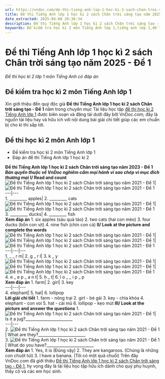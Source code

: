 ```yaml
---
url: https://vndoc.com/de-thi-tieng-anh-lop-1-hoc-ki-2-sach-chan-troi-sang-tao-nam-2021-de-1-230238
title: Đề thi Tiếng Anh lớp 1 học kì 2 sách Chân trời sáng tạo năm 2025 - Đề 1 - Đề thi học kì 2 lớp 1 môn Tiếng Anh có đáp án - VnDoc.com
date_extracted: 2025-04-08 20:36:34
description: Đề thi Tiếng Anh lớp 1 học kì 2 sách Chân trời sáng tạo - Đề 1 do VnDoc.com biên soạn và đăng tải sẽ là nguồn tài liệu hữu ích cho các em nâng cao hiệu quả học tập.
keywords: Đề kiểm tra học kì 2 môn Tiếng Anh lớp 1,tiếng anh lớp 1,đề thi học kì 2 lớp 1,đề thi học kì 2 môn anh lớp 1,đề kiểm tra học kì 2 lớp 1,đề thi học kì 2 lớp 1 môn tiếng anh,đề kiểm tra tiếng anh lớp 1 học kì 2,đề kiểm tra kì 2 lớp 1 môn anh năm 2023,bộ đề thi học kì 2 lớp 1 môn Tiếng anh,Đề thi kì 2 lớp 1 môn tiếng Anh,de kiểm tra tiếng anh lớp 1 học kì 2,đề thi tiếng anh lớp 1 học kì 2,bài kiểm tra tiếng anh lớp 1 học kì 2
---
```


# Đề thi Tiếng Anh lớp 1 học kì 2 sách Chân trời sáng tạo năm 2025 - Đề 1
 _Đề thi học kì 2 lớp 1 môn Tiếng Anh có đáp án_
## Đề kiểm tra học kì 2 môn Tiếng Anh lớp 1
Xin giới thiệu đến quý độc giả **Đề thi Tiếng Anh lớp 1 học kì 2 sách Chân trời sáng tạo - Đề 1** nằm trong chuyên mục Tài liệu học tập [đề thi học kì 2 Tiếng Anh lớp 1](<https://vndoc.com/de-thi-hoc-ki-2-lop-1-mon-tieng-anh>) được biên soạn và đăng tải dưới đây bởi VnDoc.com; đây là nguồn tài liệu hay và hữu ích với nội dung bài giải chi tiết giúp các em chuẩn bị cho kì thi sắp tới.
## Đề thi học kì 2 môn Anh lớp 1
  * Đề kiểm tra học kì 2 môn Tiếng Anh lớp 1
  * Đáp án đề thi Tiếng Anh lớp 1 học kì 2

**Đề thi Tiếng Anh lớp 1 học kì 2 sách Chân trời sáng tạo năm 2023 - Đề 1**
 _**Bản quyền thuộc về VnDoc nghiêm cấm mọi hành vi sao chép vì mục đích thương mại**_
**I/ Read and count**
![Đề thi Tiếng Anh lớp 1 học kì 2 sách Chân trời sáng tạo năm 2021 - Đề 1](https://i.vdoc.vn/data/image/2021/04/12/de-thi-tieng-anh-lop-1-hoc-ki-2-sach-chan-troi-sang-tao-nam-2021-de-1-1.png)| ![Đề thi Tiếng Anh lớp 1 học kì 2 sách Chân trời sáng tạo năm 2021 - Đề 1](https://i.vdoc.vn/data/image/2021/04/12/de-thi-tieng-anh-lop-1-hoc-ki-2-sach-chan-troi-sang-tao-nam-2021-de-1-2.jpg)  
---|---  
1\. \_\_\_\_\_\_\_\_\_ apples| 2\. \_\_\_\_\_\_\_\_\_ cats  
![Đề thi Tiếng Anh lớp 1 học kì 2 sách Chân trời sáng tạo năm 2021 - Đề 1](https://i.vdoc.vn/data/image/2021/04/12/de-thi-tieng-anh-lop-1-hoc-ki-2-sach-chan-troi-sang-tao-nam-2021-de-1-3.jpg)| ![Đề thi Tiếng Anh lớp 1 học kì 2 sách Chân trời sáng tạo năm 2021 - Đề 1](https://i.vdoc.vn/data/image/2021/04/12/de-thi-tieng-anh-lop-1-hoc-ki-2-sach-chan-troi-sang-tao-nam-2021-de-1-4.png)  
3\. \_\_\_\_\_\_\_\_\_ ducks| 4\. \_\_\_\_\_\_\_\_\_ fish  
**Xem đáp án**
1\. six apples \(sáu quả táo\)
2\. two cats \(hai con mèo\)
3\. four ducks \(bốn con vịt\)
4\. nine fish \(chín con cá\)
**II/ Look at the picture and complete the words**
![Đề thi Tiếng Anh lớp 1 học kì 2 sách Chân trời sáng tạo năm 2021 - Đề 1](https://i.vdoc.vn/data/image/2021/04/12/de-thi-tieng-anh-lop-1-hoc-ki-2-sach-chan-troi-sang-tao-nam-2021-de-1-5.jpg)| ![Đề thi Tiếng Anh lớp 1 học kì 2 sách Chân trời sáng tạo năm 2021 - Đề 1](https://i.vdoc.vn/data/image/2021/04/12/de-thi-tieng-anh-lop-1-hoc-ki-2-sach-chan-troi-sang-tao-nam-2021-de-1-6.jpg)| ![Đề thi Tiếng Anh lớp 1 học kì 2 sách Chân trời sáng tạo năm 2021 - Đề 1](https://i.vdoc.vn/data/image/2021/04/12/de-thi-tieng-anh-lop-1-hoc-ki-2-sach-chan-troi-sang-tao-nam-2021-de-1-7.jpg)  
---|---|---  
1\. \_ \_ r m| 2\. g \_ r l| 3\. k \_ y  
![Đề thi Tiếng Anh lớp 1 học kì 2 sách Chân trời sáng tạo năm 2021 - Đề 1](https://i.vdoc.vn/data/image/2021/04/12/de-thi-tieng-anh-lop-1-hoc-ki-2-sach-chan-troi-sang-tao-nam-2021-de-1-8.jpg)| ![Đề thi Tiếng Anh lớp 1 học kì 2 sách Chân trời sáng tạo năm 2021 - Đề 1](https://i.vdoc.vn/data/image/2021/04/12/de-thi-tieng-anh-lop-1-hoc-ki-2-sach-chan-troi-sang-tao-nam-2021-de-1-9.png)| ![Đề thi Tiếng Anh lớp 1 học kì 2 sách Chân trời sáng tạo năm 2021 - Đề 1](https://i.vdoc.vn/data/image/2021/04/12/de-thi-tieng-anh-lop-1-hoc-ki-2-sach-chan-troi-sang-tao-nam-2021-de-1-10.jpg)  
4\. e \_ e p \_ a n t| 5\. h \_ t| 6\. l o \_ \_ i p \_ p  
**Xem đáp án**
1\. farm| 2\. girl| 3\. key  
---|---|---  
4\. elephant| 5\. hat| 6\. lollipop  
**Lời giải chi tiết**
1\. farm - nông trại
2\. girl - bé gái
3\. key - chìa khóa
4\. elephant - con voi
5\. hat - cái mũ
6\. lollipop - kẹo mút
**III/ Look at the picture and answer the questions**
1\. ![Đề thi Tiếng Anh lớp 1 học kì 2 sách Chân trời sáng tạo năm 2021 - Đề 1](https://i.vdoc.vn/data/image/2021/04/12/de-thi-tieng-anh-lop-1-hoc-ki-2-sach-chan-troi-sang-tao-nam-2021-de-1-11.jpg)| Is it a jug?\_\_\_\_\_\_\_\_\_\_\_\_\_\_\_\_\_\_\_\_\_\_\_\_  
---|---  
2\. ![Đề thi Tiếng Anh lớp 1 học kì 2 sách Chân trời sáng tạo năm 2021 - Đề 1](https://i.vdoc.vn/data/image/2021/04/12/de-thi-tieng-anh-lop-1-hoc-ki-2-sach-chan-troi-sang-tao-nam-2021-de-1-12.jpg)| What are they?\_\_\_\_\_\_\_\_\_\_\_\_\_\_\_\_\_\_\_\_\_\_\_\_  
3\. ![Đề thi Tiếng Anh lớp 1 học kì 2 sách Chân trời sáng tạo năm 2021 - Đề 1](https://i.vdoc.vn/data/image/2021/04/12/de-thi-tieng-anh-lop-1-hoc-ki-2-sach-chan-troi-sang-tao-nam-2021-de-1-13.jpg)| What do you have?\_\_\_\_\_\_\_\_\_\_\_\_\_\_\_\_\_\_\_\_\_\_\_\_  
**Xem đáp án**
1\. Yes, it is \(Đúng vậy\)
2\. They are kangaroos. \(Chúng là những con chuột túi\)
3\. I have a banana. \(Tôi có một quả chuối\)
Trên đây VnDoc.com đã giới thiệu [Đề thi Tiếng Anh lớp 1 học kì 2 sách Chân trời sáng tạo - Đề 1](<https://vndoc.com/de-thi-tieng-anh-lop-1-hoc-ki-2-sach-chan-troi-sang-tao-nam-2021-de-1-230238>), hy vọng đây là tài liệu học tập hữu ích dành cho quý phụ huynh, thầy cô và các em học sinh.
